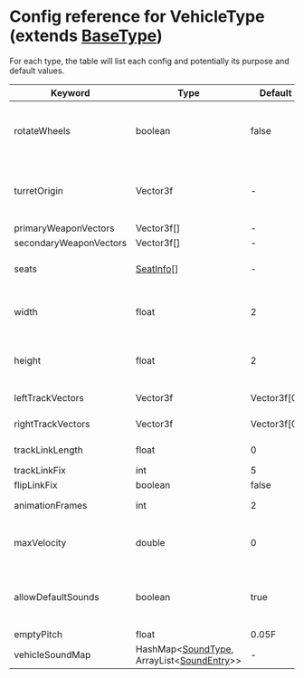 # Config reference for VehicleType (extends [BaseType](BaseType.md))

For each type, the table will list each config and potentially its purpose and default values.

| Keyword                | Type                                                                         | Default      | Purpose                                         |
|------------------------|------------------------------------------------------------------------------|--------------|-------------------------------------------------|
| rotateWheels           | boolean                                                                      | false        | Whether the front wheels should be rotated.     |
| turretOrigin           | Vector3f                                                                     | -            | Origin of the vehicle's turret (if applicable). |
| primaryWeaponVectors   | Vector3f[]                                                                   | -            | -                                               |
| secondaryWeaponVectors | Vector3f[]                                                                   | -            | -                                               |
| seats                  | [SeatInfo](SeatInfo.md )[]                                                   | -            | Seats for this vehicle.                         |
| width                  | float                                                                        | 2            | Width of the vehicle's hitbox.                  |
| height                 | float                                                                        | 2            | Height of the vehicle's hitbox.                 |
| leftTrackVectors       | Vector3f                                                                     | Vector3f\[0] | Left track vectors.                             |
| rightTrackVectors      | Vector3f                                                                     | Vector3f\[0] | Right track vectors.                            |
| trackLinkLength        | float                                                                        | 0            | Track link length.                              |
| trackLinkFix           | int                                                                          | 5            | -                                               |
| flipLinkFix            | boolean                                                                      | false        | -                                               |
| animationFrames        | int                                                                          | 2            | Animation frames.                               |
| maxVelocity            | double                                                                       | 0            | Maximum velocity this vehicle can reach.        |
| allowDefaultSounds     | boolean                                                                      | true         | Whether default ExW sounds are allowed.         |
| emptyPitch             | float                                                                        | 0.05F        | -                                               |
| vehicleSoundMap        | HashMap<[SoundType](SoundType.md), ArrayList\<[SoundEntry](SoundEntry.md )>> | -            | Vehicle sound map.                              |